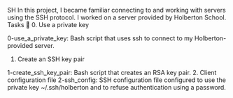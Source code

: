 SH
In this project, I became familiar connecting to and working with servers using the SSH protocol. I worked on a server provided by Holberton School.
Tasks 📃
0. Use a private key

0-use_a_private_key: Bash script that uses ssh to connect to my Holberton-provided server.
1. Create an SSH key pair

1-create_ssh_key_pair: Bash script that creates an RSA key pair.
2. Client configuration file
2-ssh_config: SSH configuration file configured to use the private key ~/.ssh/holberton and to refuse authentication using a password.
